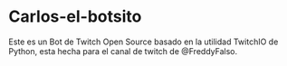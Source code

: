 # Carlos-el-botsito
Este es un Bot de Twitch Open Source basado en la utilidad TwitchIO de Python, esta hecha para el canal de twitch de @FreddyFalso.
